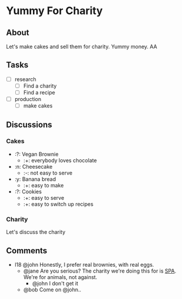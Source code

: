 # Yummy For Charity

## About
Let's make cakes and sell them for charity.
    Yummy money.
        AA

## Tasks
- [ ] research
    - [ ] Find a charity
    - [ ] Find a recipe
- [ ] production
    - [ ] make cakes

## Discussions

### Cakes
- :?: Vegan Brownie
    - :+: everybody loves chocolate
- :n: Cheesecake
    - :-: not easy to serve
- :y: Banana bread
    - :+: easy to make
- :?: Cookies
    - :+: easy to serve
    - :+: easy to switch up recipes

### Charity
Let's discuss the charity

## Comments
- l18 @john
  Honestly, I prefer real brownies, with real eggs.
  - @jane
    Are you serious? The charity we're doing this for is [SPA](https://www.la-spa.fr/).
    We're for animals, not against.
    - @john
      I don't get it
  - @bob
    Come on @john..
